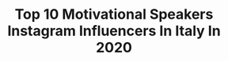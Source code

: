 ---
title: Top 10 Motivational Speakers Instagram Influencers In Italy In 2020
description: >-
  Find top motivational speakers Instagram influencers in Italy in 2020. Most popular hashtags: #motivation #coronavirus #love #travel.
platform: Instagram
profiles:
  - username: "natalielowe_strictly_fitsteps"
    fullname: >-
      Natalie Lowe
    location: "Italy"
    followers: 32273
    engagement: 763
    commentsToLikes: 0.019733
    id: ck5c7ovul7xgh0i112vglqc19
    verified: true
    hashtags: "#breed, #happymothersday2019, #dogsofinstagram, #stayhome"
  - username: "mirco_acquarelli"
    fullname: >-
      Mirco Acquarelli
    location: "Italy"
    followers: 2515
    engagement: 932
    commentsToLikes: 0.054909
    id: ck5cfzaqmnvgp0i11a9jjyo31
    verified: false
    hashtags: "#ntsrivierabasketrimini, #rivierabasketrimini, #trecimedilavaredo, #magia"
  - username: "melindabam"
    fullname: >-
      melindabam
    location: "Italy"
    followers: 138979
    engagement: 183
    commentsToLikes: 0.011298
    id: ck5c8efkt9aya0i116qf9owuh
    verified: true
    hashtags: "#mammabear, #tyingthetebow, #capetown, #coupleswhotravel"
  - username: "simonebestagno"
    fullname: >-
      SIMONE BESTAGNO WBFF PRO 🇮🇹
    location: "Italy"
    followers: 44162
    engagement: 182
    commentsToLikes: 0.015447
    id: ck5hjxjo8hf900i119xw9lb4b
    verified: false
    hashtags: "#dimagrire, #massgainer, #motivazione, #stepbystep"
  - username: "melissazino"
    fullname: >-
      Melissa Zino
    location: "Italy"
    followers: 173900
    engagement: 180
    commentsToLikes: 0.029272
    id: ck0ubyhysfmkz0i19fe61lu3p
    verified: false
    hashtags: "#fitness, #motivationdaily, #benessere, #jackrussellterrier"
  - username: "vedant_thereal"
    fullname: >-
      Vedant Saxena
    location: "Italy"
    followers: 23141
    engagement: 277
    commentsToLikes: 0.060403
    id: ck13b6w7ktz4h0i196xz3orp2
    verified: false
    hashtags: "#authorlife, #spilledwords, #poetryoftheday, #creativewriting"
  - username: "klaudiano13"
    fullname: >-
      Klaudio Ndoja
    location: "Italy"
    followers: 23528
    engagement: 160
    commentsToLikes: 0.045901
    id: ck8t03ivoqpmy0j782uukkibi
    verified: false
    hashtags: "#basketball, #frasiitaliane, #fitness, #lifestyle"
  - username: "mattiacialoni"
    fullname: >-
      Mattia Cialoni
    location: "Italy"
    followers: 7182
    engagement: 1087
    commentsToLikes: 0.019472
    id: ck0vzuthmb08j0i19a3quyztw
    verified: false
    hashtags: "#hospitallife, #bluesea, #animalpictures, #eider"
  - username: "speakercenzou"
    fullname: >-
      Speaker Cenzou
    location: "Italy"
    followers: 10359
    engagement: 381
    commentsToLikes: 0.054072
    id: ck5c4tt2t23b20i11aeou4nby
    verified: false
    hashtags: "#party, #puntidivista, #saturdaynight, #rapitaliano"
---